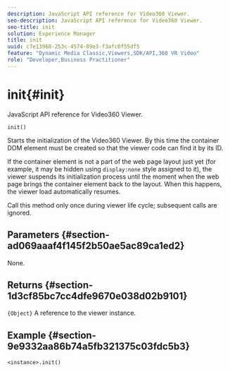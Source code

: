 ```yaml
---
description: JavaScript API reference for Video360 Viewer.
seo-description: JavaScript API reference for Video360 Viewer.
seo-title: init
solution: Experience Manager
title: init
uuid: c7e13968-253c-4574-89e3-f3afc0f55df5
feature: "Dynamic Media Classic,Viewers,SDK/API,360 VR Video"
role: "Developer,Business Practitioner"
---
```


# init{#init}

JavaScript API reference for Video360 Viewer.

 `init()`

Starts the initialization of the Video360 Viewer. By this time the container DOM element must be created so that the viewer code can find it by its ID.

If the container element is not a part of the web page layout just yet (for example, it may be hidden using `display:none` style assigned to it), the viewer suspends its initialization process until the moment when the web page brings the container element back to the layout. When this happens, the viewer load automatically resumes.

Call this method only once during viewer life cycle; subsequent calls are ignored.

## Parameters {#section-ad069aaaf4f145f2b50ae5ac89ca1ed2}

None.

## Returns {#section-1d3cf85bc7cc4dfe9670e038d02b9101}

`{Object}` A reference to the viewer instance.

## Example {#section-9e9332aa86b74a5fb321375c03fdc5b3}

```
<instance>.init()
```

